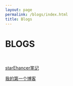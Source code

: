 ```yaml
---
layout: page
permalink: /blogs/index.html
title: Blogs
---
```


# BLOGS

<br>

[starEhancer笔记](https://knox-ye.github.io/blogs/starEhancer/)<br>

[我的第一个博客](https://knox-ye.github.io/blogs/first_blog/)<br>





